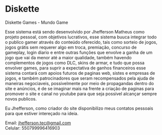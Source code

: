 # Diskette
Diskette Games - Mundo Game

Esse sistema está sendo desenvolvido por Jhefferson Matheus como projeto pessoal, com objetivos lucrativos,
esse sistema buuca integrar todo o publico gamer através do conteúdo oferecido, tais como sorteio de jogos,
jogos grátis sem requerer algo em troca, premiação, concurso de gameplay, login diario e entre outras funções
que envolve a ganha de um jogo que vai da menor até a maior qualidade, também havendo complementos de jogos
como DLC, skins de armar, e tudo que possa envolver games, para suprir a expectativa de ganhos financeiros 
esse sistema contará com apoios futuros de paginas web, sistes e empresas de jogos, e também patrocinadores
que seram recompensados pela ajuda de maneiras negociaveis, possivelmente por meio de propagandas dentro do
site e anúncios, é de se imaginar mais na frente a criação de paginas para promover o site e canal no youtube
para que seja possível alcançar sempre novos publicos.

Eu Jhefferson, como criador do site disponibilizo meus contatos pessoais para que estiver intereçado na ideia.
 
 Email: jhefferson.tec@gmail.com  
 Celular: 550799996416903
 

